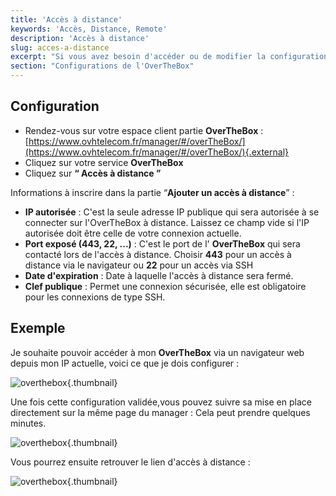 ```yaml
---
title: 'Accès à distance'
keywords: 'Accès, Distance, Remote'
description: 'Accès à distance'
slug: acces-a-distance
excerpt: "Si vous avez besoin d'accéder ou de modifier la configuration d'OverTheBox à distance, vous pouvez le faire en activant cette fonctionnalité via le manager."
section: "Configurations de l'OverTheBox"
---
```


## Configuration
- Rendez-vous sur votre espace client partie **OverTheBox** : [https://www.ovhtelecom.fr/manager/#/overTheBox/](https://www.ovhtelecom.fr/manager/#/overTheBox/){.external}
- Cliquez sur votre service **OverTheBox**
- Cliquez sur **“ Accès à distance ”**

Informations à inscrire dans la partie “**Ajouter un accès à distance**” :

- **IP autorisée** : C'est la seule adresse IP publique qui sera autorisée à se connecter sur l'OverTheBox à distance. Laissez ce champ vide si l'IP autorisée doit être celle de votre connexion actuelle.
- **Port exposé (443, 22, ...)** : C'est le port de l' **OverTheBox** qui sera contacté lors de l'accès à distance. Choisir **443** pour un accès à distance via le navigateur ou **22** pour un accès via SSH
- **Date d'expiration** : Date à laquelle l'accès à distance sera fermé.
- **Clef publique** : Permet une connexion sécurisée, elle est obligatoire pour les connexions de type SSH.


## Exemple
Je souhaite pouvoir accéder à mon  **OverTheBox**  via un navigateur web depuis mon IP actuelle, voici ce que je dois configurer :


![overthebox](images/4446.png){.thumbnail}

Une fois cette configuration validée,vous pouvez suivre sa mise en place directement sur la même page du manager : Cela peut prendre quelques minutes.


![overthebox](images/4447.png){.thumbnail}

Vous pourrez ensuite retrouver le lien d'accès à distance :


![overthebox](images/4448.png){.thumbnail}
